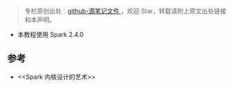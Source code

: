 > 专栏原创出处：[github-源笔记文件 ](https://github.com/GourdErwa/review-notes/tree/master/framework/spark-basis)，欢迎 Star，转载请附上原文出处链接和本声明。

- 本教程使用 Spark 2.4.0

## 参考
- <<Spark 内核设计的艺术>>